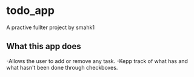 # todo_app

A practive fullter project by smahk1

## What this app does
-Allows the user to add or remove any task.
-Kepp track of what has and what hasn't been done through checkboxes.

